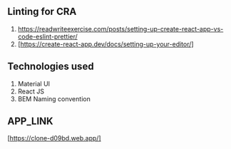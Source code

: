 ## Linting for CRA
1. https://readwriteexercise.com/posts/setting-up-create-react-app-vs-code-eslint-prettier/
2. [https://create-react-app.dev/docs/setting-up-your-editor/]

## Technologies used
1. Material UI
2. React JS
3. BEM Naming convention

## APP_LINK
 [https://clone-d09bd.web.app/]
